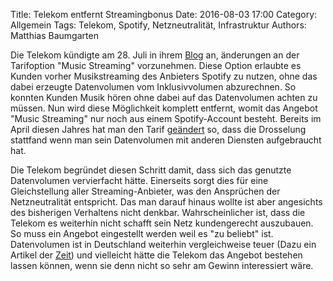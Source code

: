 Title: Telekom entfernt Streamingbonus
Date: 2016-08-03 17:00
Category: Allgemein
Tags: Telekom, Spotify, Netzneutralität, Infrastruktur
Authors: Matthias Baumgarten

Die Telekom kündigte am 28. Juli in ihrem [Blog](https://telekomhilft.telekom.de/t5/Blog/Wichtige-Information-zur-Option-Music-Streaming-fuer-Neukunden/ba-p/2034561) an, änderungen an der Tarifoption "Music Streaming" vorzunehmen.
Diese Option erlaubte es Kunden vorher Musikstreaming des Anbieters Spotify zu nutzen, ohne das dabei erzeugte Datenvolumen vom Inklusivvolumen abzurechnen. So konnten Kunden Musik hören ohne dabei auf das Datenvolumen achten zu müssen.
Nun wird diese Möglichkeit komplett entfernt, womit das Angebot "Music Streaming" nur noch aus einem Spotify-Account besteht. Bereits im April diesen Jahres hat man den Tarif [geändert](https://telekomhilft.telekom.de/t5/Blog/Anderungen-bei-quot-Music-Streaming-quot/ba-p/1792545)
so, dass die Drosselung stattfand wenn man sein Datenvolumen mit anderen Diensten aufgebraucht hat.

Die Telekom begründet diesen Schritt damit, dass sich das genutzte Datenvolumen vervierfacht hätte. Einerseits sorgt dies für eine Gleichstellung aller Streaming-Anbieter, was den Ansprüchen der Netzneutralität entspricht. Das man darauf hinaus wollte ist aber angesichts des bisherigen Verhaltens nicht denkbar.
Wahrscheinlicher ist, dass die Telekom es weiterhin nicht schafft sein Netz kundengerecht auszubauen. So muss ein Angebot eingestellt werden weil es "zu beliebt" ist.
Datenvolumen ist in Deutschland weiterhin vergleichweise teuer (Dazu ein Artikel der [Zeit](http://www.welt.de/wirtschaft/webwelt/article141320502/Deutsche-zahlen-gewaltig-fuer-winziges-Datenvolumen.html)) und vielleicht hätte die Telekom das Angebot bestehen lassen können, wenn sie denn nicht so sehr am Gewinn interessiert wäre.
